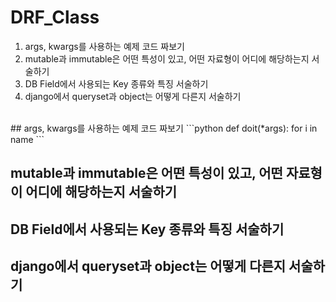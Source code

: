 # DRF_Class

 1. args, kwargs를 사용하는 예제 코드 짜보기
 3. mutable과 immutable은 어떤 특성이 있고, 어떤 자료형이 어디에 해당하는지 서술하기
 4. DB Field에서 사용되는 Key 종류와 특징 서술하기
 5. django에서 queryset과 object는 어떻게 다른지 서술하기
<br/>
## args, kwargs를 사용하는 예제 코드 짜보기
```python
def doit(*args):
for i in name
```


## mutable과 immutable은 어떤 특성이 있고, 어떤 자료형이 어디에 해당하는지 서술하기
## DB Field에서 사용되는 Key 종류와 특징 서술하기
## django에서 queryset과 object는 어떻게 다른지 서술하기
